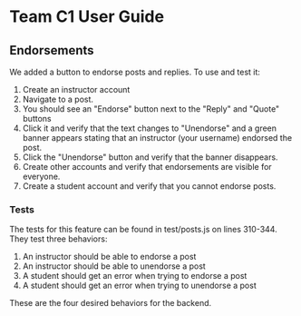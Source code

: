 # Team C1 User Guide

## Endorsements
We added a button to endorse posts and replies.
To use and test it:
1. Create an instructor account
2. Navigate to a post.
3. You should see an "Endorse" button next to the "Reply" and "Quote" buttons
4. Click it and verify that the text changes to "Unendorse" and a green banner appears stating that an instructor (your username) endorsed the post.
5. Click the "Unendorse" button and verify that the banner disappears.
6. Create other accounts and verify that endorsements are visible for everyone.
7. Create a student account and verify that you cannot endorse posts.

### Tests
The tests for this feature can be found in test/posts.js on lines 310-344. They test three behaviors:
1. An instructor should be able to endorse a post
2. An instructor should be able to unendorse a post
3. A student should get an error when trying to endorse a post
4. A student should get an error when trying to unendorse a post

These are the four desired behaviors for the backend.